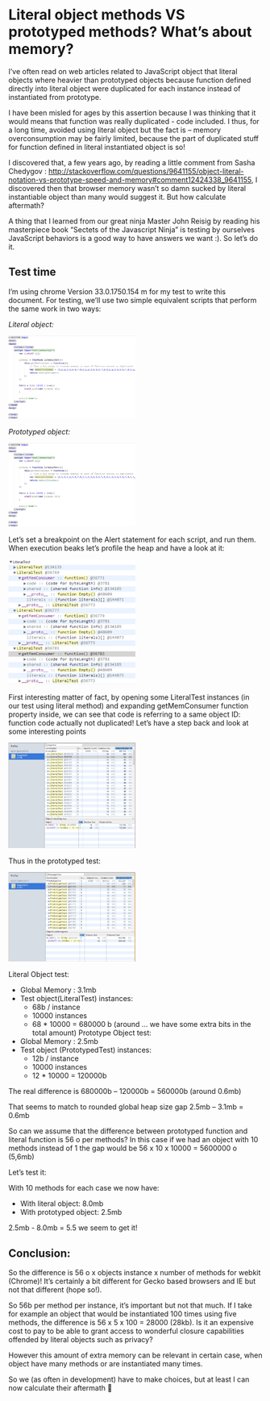 Literal object methods VS prototyped methods? What’s about memory?
=================================================================

I’ve often read on web articles related to JavaScript object that literal objects where heavier than prototyped objects because function defined directly into literal object were duplicated for each instance instead of instantiated from prototype.

I have been misled for ages by this assertion because I was thinking that it would means that function was really duplicated - code included. I thus, for a long time, avoided using literal object but the fact is – memory overconsumption may be fairly limited, because the part of duplicated stuff for function defined in literal instantiated object is so!

I discovered that, a few years ago, by reading a little comment from Sasha Chedygov : http://stackoverflow.com/questions/9641155/object-literal-notation-vs-prototype-speed-and-memory#comment12424338_9641155, I discovered then that browser memory wasn’t so damn sucked by literal instantiable object than many would suggest it. But how calculate aftermath?

A thing that I learned from our great ninja Master John Reisig by reading his masterpiece book “Sectets of the Javascript Ninja” is testing by ourselves JavaScript behaviors is a good way to have answers we want :). So let’s do it.

Test time
---------

I’m using chrome Version 33.0.1750.154 m for my test to write this document. For testing, we’ll use two simple equivalent scripts that perform the same work in two ways: 

_Literal object:_

<img src="/img/im4.png" width="50%" height="50%">
 
_Prototyped object:_

<img src="/img/im4.png" width="50%" height="50%">

Let’s set a breakpoint on the Alert statement for each script, and run them. When execution beaks let’s profile the heap and have a look at it:

<img src="/img/im1.png" width="50%" height="50%">

First interesting matter of fact, by opening some LiteralTest instances (in our test using literal method) and expanding getMemConsumer function property inside, we can see that code is referring to a same object ID: function code actually not duplicated!
Let’s have a step back and look at some interesting points

<img src="/img/im2.png" width="50%" height="50%">

Thus in the prototyped test:

<img src="/img/im3.png" width="50%" height="50%">

Literal Object test:

- Global Memory : 3.1mb
- Test object(LiteralTest) instances:
    - 68b / instance
    - 10000 instances
    - 68 * 10000 = 680000 b (around … we have some extra bits in the total amount)
Prototype Object test:
- Global Memory : 2.5mb
- Test object (PrototypedTest) instances:
    - 12b / instance
    - 10000 instances
    - 12 * 10000 = 120000b

The real difference is 680000b – 120000b = 560000b (around 0.6mb)

That seems to match to rounded global heap size gap 2.5mb – 3.1mb = 0.6mb

So can we assume that the difference between prototyped function and literal function is 56 o per methods? In this case if we had an object with 10 methods instead of 1 the gap would be 56 x 10 x 10000 = 5600000 o (5,6mb)

Let’s test it:

With 10 methods for each case we now have:

- With literal object: 8.0mb
- With prototyped object: 2.5mb

2.5mb - 8.0mb = 5.5 we seem to get it!

Conclusion:
-----------

So the difference is 56 o x objects instance x number of methods for webkit (Chrome)! It’s certainly a bit different for Gecko based browsers and IE but not that different (hope so!).

So 56b per method per instance, it’s important but not that much. If I take for example an object that would be instantiated 100 times using five methods, the difference is 56 x 5 x 100 = 28000 (28kb). Is it an expensive cost to pay to be able to grant access to wonderful closure capabilities offended by literal objects such as privacy?

However this amount of extra memory can be relevant in certain case, when object have many methods or are instantiated many times.

So we (as often in development) have to make choices, but at least I can now calculate their aftermath 